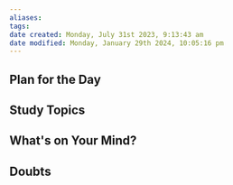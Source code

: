 ```yaml
---
aliases: 
tags: 
date created: Monday, July 31st 2023, 9:13:43 am
date modified: Monday, January 29th 2024, 10:05:16 pm
---
```


## Plan for the Day

## Study Topics

## What's on Your Mind?

## Doubts